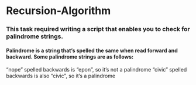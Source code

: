 # Recursion-Algorithm

### This task required writing a script that enables you to check for palindrome strings.

#### Palindrome is a string that’s spelled the same when read forward and backward. Some palindrome strings are as follows:
“nope” spelled backwards is “epon”, so it’s not a palindrome
“civic” spelled backwards is also “civic”, so it’s a palindrome

